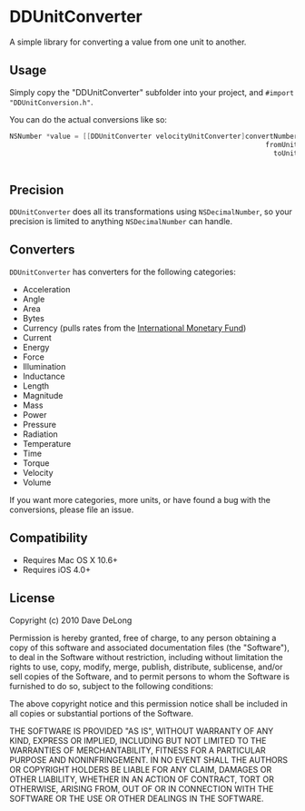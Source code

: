 # DDUnitConverter

A simple library for converting a value from one unit to another.

## Usage

Simply copy the "DDUnitConverter" subfolder into your project, and `#import "DDUnitConversion.h"`.

You can do the actual conversions like so:

```Objective-C
NSNumber *value = [[DDUnitConverter velocityUnitConverter]convertNumber:@100 
															   fromUnit:DDVelocityUnitMilesPerHour 
														         toUnit:DDVelocityUnitFurlongsPerMicrofortnight];
								 
```
## Precision

`DDUnitConverter` does all its transformations using `NSDecimalNumber`, so your precision is limited to anything `NSDecimalNumber` can handle.
												   
## Converters

`DDUnitConverter` has converters for the following categories:

- Acceleration
- Angle
- Area
- Bytes
- Currency (pulls rates from the [International Monetary Fund](http://imf.org))
- Current
- Energy
- Force
- Illumination
- Inductance
- Length
- Magnitude
- Mass
- Power
- Pressure
- Radiation
- Temperature
- Time
- Torque
- Velocity
- Volume

If you want more categories, more units, or have found a bug with the conversions, please file an issue.

## Compatibility

- Requires Mac OS X 10.6+
- Requires iOS 4.0+

## License

Copyright (c) 2010 Dave DeLong

Permission is hereby granted, free of charge, to any person obtaining a copy
of this software and associated documentation files (the "Software"), to deal
in the Software without restriction, including without limitation the rights
to use, copy, modify, merge, publish, distribute, sublicense, and/or sell
copies of the Software, and to permit persons to whom the Software is
furnished to do so, subject to the following conditions:

The above copyright notice and this permission notice shall be included in
all copies or substantial portions of the Software.

THE SOFTWARE IS PROVIDED "AS IS", WITHOUT WARRANTY OF ANY KIND, EXPRESS OR
IMPLIED, INCLUDING BUT NOT LIMITED TO THE WARRANTIES OF MERCHANTABILITY,
FITNESS FOR A PARTICULAR PURPOSE AND NONINFRINGEMENT. IN NO EVENT SHALL THE
AUTHORS OR COPYRIGHT HOLDERS BE LIABLE FOR ANY CLAIM, DAMAGES OR OTHER
LIABILITY, WHETHER IN AN ACTION OF CONTRACT, TORT OR OTHERWISE, ARISING FROM,
OUT OF OR IN CONNECTION WITH THE SOFTWARE OR THE USE OR OTHER DEALINGS IN
THE SOFTWARE.
